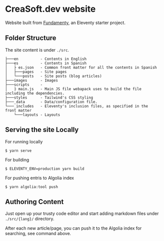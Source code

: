 CreaSoft.dev website
====================

Website built from [Fundamenty](https://fundamenty.netlify.app), an Eleventy starter project.

## Folder Structure
The site content is under `./src`.
```
├───en          - Contents in English
├───es          - Contents in Spanish
│   ├ es.json   - Common front matter for all the contents in Spanish
│   ├───pages   - Site pages
│   └───posts   - Site posts (blog articles)
├───images      - Images
├───scripts     -
│   ├ main.js   - Main JS file webapack uses to build the file including the dependencies.
├───styles      - Tailwind's CSS styling
├───_data       - Data/configuration file.
└───_includes   - Eleventy's inclusion files, as specified in the front matter
    └───layouts - Layouts
```

## Serving the site Locally
For running locally
```
$ yarn serve
```
For building
```
$ ELEVENTY_ENV=production yarn build
```
For pushing entris to Algolia index
```
$ yarn algolia:tool push
```

## Authoring Content
Just open up your trusty code editor and start adding markdown files under `./src/{lang}/` directory.

After each new article/page, you can push it to the Algolia index for searching, see command above.
